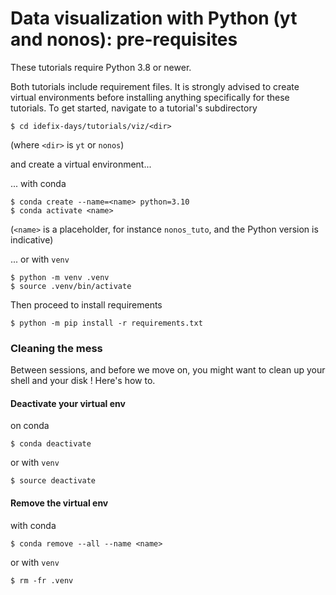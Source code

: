 # Data visualization with Python (yt and nonos): pre-requisites

These tutorials require Python 3.8 or newer.

Both tutorials include requirement files. It is strongly advised to create virtual
environments before installing anything specifically for these tutorials. To get
started, navigate to a tutorial's subdirectory

```shell
$ cd idefix-days/tutorials/viz/<dir>
```
(where `<dir>` is `yt` or `nonos`)

and create a virtual environment...

... with conda
```shell
$ conda create --name=<name> python=3.10
$ conda activate <name>
```
(`<name>` is a placeholder, for instance `nonos_tuto`, and the Python version is
indicative)

... or with `venv`
```shell
$ python -m venv .venv
$ source .venv/bin/activate
```

Then proceed to install requirements
```shell
$ python -m pip install -r requirements.txt
```

### Cleaning the mess

Between sessions, and before we move on, you might want to clean up your shell and your
disk ! Here's how to.

#### Deactivate your virtual env

on conda
```shell
$ conda deactivate
```

or with `venv`
```shell
$ source deactivate
```

#### Remove the virtual env
with conda
```shell
$ conda remove --all --name <name>
```

or with `venv`
```shell
$ rm -fr .venv
```
